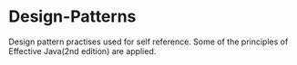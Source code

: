 # Design-Patterns
Design pattern practises used for self reference. Some of the principles of Effective Java(2nd edition) are applied. 
